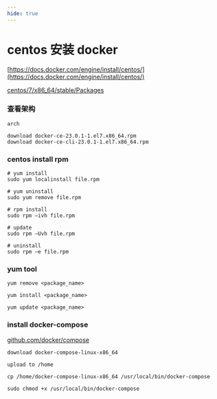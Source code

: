 ```yaml
---
hide: true
---
```

# centos 安装 docker

[https://docs.docker.com/engine/install/centos/](https://docs.docker.com/engine/install/centos/)

[centos/7/x86_64/stable/Packages](https://download.docker.com/linux/centos/7/x86_64/stable/Packages/)

### 查看架构 
```
arch

download docker-ce-23.0.1-1.el7.x86_64.rpm
download docker-ce-cli-23.0.1-1.el7.x86_64.rpm
```

### centos install rpm
```
# yum install 
sudo yum localinstall file.rpm

# yum uninstall
sudo yum remove file.rpm

# rpm install
sudo rpm –ivh file.rpm

# update 
sudo rpm –Uvh file.rpm

# uninstall
sudo rpm –e file.rpm
```

### yum tool
```
yum remove <package_name>

yum install <package_name>

yum update <package_name>
```

### install docker-compose

[github.com/docker/compose](https://github.com/docker/compose/releases/tag/v2.16.0)

```
download docker-compose-linux-x86_64

upload to /home

cp /home/docker-compose-linux-x86_64 /usr/local/bin/docker-compose

sudo chmod +x /usr/local/bin/docker-compose
```
